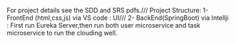 For project details see the SDD and SRS pdfs.///
Project Structure:
1- FrontEnd (html,css,js) via VS code : UI///
2- BackEnd(SpringBoot) via Intellji : First run Eureka Server,then run both user microservice and task microservice to run the clouding well.
